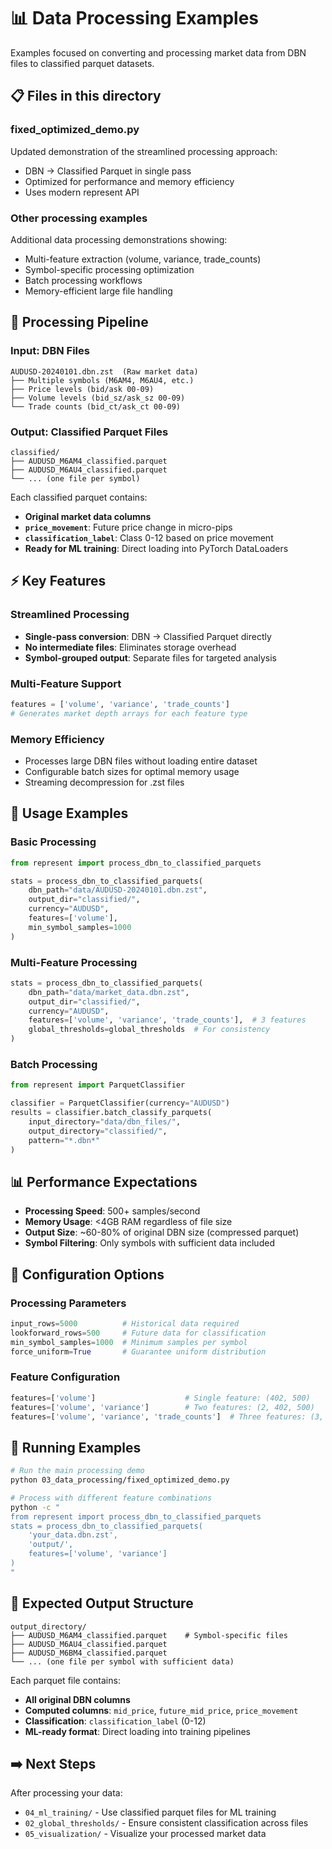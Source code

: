 # 📊 Data Processing Examples

Examples focused on converting and processing market data from DBN files to classified parquet datasets.

## 📋 Files in this directory

### **fixed_optimized_demo.py**
Updated demonstration of the streamlined processing approach:
- DBN → Classified Parquet in single pass
- Optimized for performance and memory efficiency
- Uses modern represent API

### **Other processing examples**
Additional data processing demonstrations showing:
- Multi-feature extraction (volume, variance, trade_counts)
- Symbol-specific processing optimization
- Batch processing workflows
- Memory-efficient large file handling

## 🔄 Processing Pipeline

### **Input: DBN Files**
```
AUDUSD-20240101.dbn.zst  (Raw market data)
├── Multiple symbols (M6AM4, M6AU4, etc.)
├── Price levels (bid/ask 00-09)  
├── Volume levels (bid_sz/ask_sz 00-09)
└── Trade counts (bid_ct/ask_ct 00-09)
```

### **Output: Classified Parquet Files**
```
classified/
├── AUDUSD_M6AM4_classified.parquet
├── AUDUSD_M6AU4_classified.parquet
└── ... (one file per symbol)
```

Each classified parquet contains:
- **Original market data columns**
- **`price_movement`**: Future price change in micro-pips
- **`classification_label`**: Class 0-12 based on price movement
- **Ready for ML training**: Direct loading into PyTorch DataLoaders

## ⚡ Key Features

### **Streamlined Processing**
- **Single-pass conversion**: DBN → Classified Parquet directly
- **No intermediate files**: Eliminates storage overhead
- **Symbol-grouped output**: Separate files for targeted analysis

### **Multi-Feature Support**
```python
features = ['volume', 'variance', 'trade_counts']
# Generates market depth arrays for each feature type
```

### **Memory Efficiency**
- Processes large DBN files without loading entire dataset
- Configurable batch sizes for optimal memory usage
- Streaming decompression for .zst files

## 🚀 Usage Examples

### **Basic Processing**
```python
from represent import process_dbn_to_classified_parquets

stats = process_dbn_to_classified_parquets(
    dbn_path="data/AUDUSD-20240101.dbn.zst",
    output_dir="classified/",
    currency="AUDUSD",
    features=['volume'],
    min_symbol_samples=1000
)
```

### **Multi-Feature Processing**
```python
stats = process_dbn_to_classified_parquets(
    dbn_path="data/market_data.dbn.zst", 
    output_dir="classified/",
    currency="AUDUSD",
    features=['volume', 'variance', 'trade_counts'],  # 3 features
    global_thresholds=global_thresholds  # For consistency
)
```

### **Batch Processing**
```python
from represent import ParquetClassifier

classifier = ParquetClassifier(currency="AUDUSD")
results = classifier.batch_classify_parquets(
    input_directory="data/dbn_files/",
    output_directory="classified/",
    pattern="*.dbn*"
)
```

## 📊 Performance Expectations

- **Processing Speed**: 500+ samples/second
- **Memory Usage**: <4GB RAM regardless of file size
- **Output Size**: ~60-80% of original DBN size (compressed parquet)
- **Symbol Filtering**: Only symbols with sufficient data included

## 🎯 Configuration Options

### **Processing Parameters**
```python
input_rows=5000          # Historical data required
lookforward_rows=500     # Future data for classification
min_symbol_samples=1000  # Minimum samples per symbol
force_uniform=True       # Guarantee uniform distribution
```

### **Feature Configuration**
```python
features=['volume']                    # Single feature: (402, 500)
features=['volume', 'variance']        # Two features: (2, 402, 500)  
features=['volume', 'variance', 'trade_counts']  # Three features: (3, 402, 500)
```

## 🔧 Running Examples

```bash
# Run the main processing demo
python 03_data_processing/fixed_optimized_demo.py

# Process with different feature combinations
python -c "
from represent import process_dbn_to_classified_parquets
stats = process_dbn_to_classified_parquets(
    'your_data.dbn.zst',
    'output/',
    features=['volume', 'variance']
)
"
```

## 📁 Expected Output Structure

```
output_directory/
├── AUDUSD_M6AM4_classified.parquet    # Symbol-specific files
├── AUDUSD_M6AU4_classified.parquet
├── AUDUSD_M6BM4_classified.parquet
└── ... (one file per symbol with sufficient data)
```

Each parquet file contains:
- **All original DBN columns**
- **Computed columns**: `mid_price`, `future_mid_price`, `price_movement`
- **Classification**: `classification_label` (0-12)
- **ML-ready format**: Direct loading into training pipelines

## ➡️ Next Steps

After processing your data:
- `04_ml_training/` - Use classified parquet files for ML training
- `02_global_thresholds/` - Ensure consistent classification across files
- `05_visualization/` - Visualize your processed market data